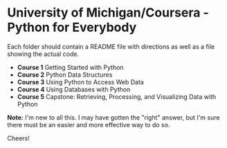 # University of Michigan/Coursera - Python for Everybody

Each folder should contain a README file with directions as well as a file showing the actual code.

- **Course 1** Getting Started with Python
- **Course 2** Python Data Structures
- **Course 3** Using Python to Access Web Data
- **Course 4** Using Databases with Python
- **Course 5** Capstone: Retrieving, Processing, and Visualizing Data with Python


**Note:** I'm new to all this. I may have gotten the "right" answer, but I'm sure there must be an easier and more effective way to do so. 

Cheers!
